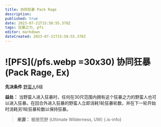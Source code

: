 ```yaml
---
title: 协同狂暴 Pack Rage
description: 
published: true
date: 2023-07-21T15:58:55.378Z
tags: 狂暴之力, pfs
editor: markdown
dateCreated: 2023-07-21T15:58:55.378Z
---
```


# ![PFS](/pfs.webp =30x30) 协同狂暴 (Pack Rage, Ex)

**先决条件** [野蛮人](/野蛮人)6级

**益处：** 当野蛮人进入狂暴时，任何在30尺范围内拥有这个狂暴之力的野蛮人也可以进入狂暴。在回合外进入狂暴的野蛮人立即消耗1轮狂暴轮数，并在下一轮开始时消耗另1轮狂暴轮数以保持狂暴。

> **来源：** 极限荒野 (Ultimate Wilderness, UW)
{.is-info}